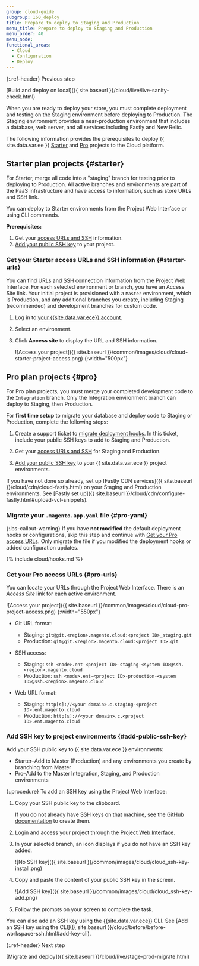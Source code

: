 ```yaml
---
group: cloud-guide
subgroup: 160_deploy
title: Prepare to deploy to Staging and Production
menu_title: Prepare to deploy to Staging and Production
menu_order: 40
menu_node:
functional_areas:
  - Cloud
  - Configuration
  - Deploy
---
```


{:.ref-header}
Previous step

[Build and deploy on local]({{ site.baseurl }}/cloud/live/live-sanity-check.html)

When you are ready to deploy your store, you must complete deployment and testing on the Staging environment before deploying to Production. The Staging environment provides a near-production environment that includes a database, web server, and all services including Fastly and New Relic.

The following information provides the prerequisites to deploy {{ site.data.var.ee }} [Starter](#starter) and [Pro](#pro) projects to the Cloud platform.

## Starter plan projects {#starter}

For Starter, merge all code into a "staging" branch for testing prior to deploying to Production. All active branches and environments are part of the PaaS infrastructure and have access to information, such as store URLs and SSH link.

You can deploy to Starter environments from the Project Web Interface or using CLI commands.

**Prerequisites:**

1. Get your [access URLs and SSH](#starter-urls) information.
1. [Add your public SSH key](#add-public-ssh-key) to your project.

### Get your Starter access URLs and SSH information {#starter-urls}

You can find URLs and SSH connection information from the Project Web Interface. For each selected environment or branch, you have an Access Site link. Your initial project is provisioned with a `Master` environment, which is Production, and any additional branches you create, including Staging (recommended) and development branches for custom code.

1. Log in to [your {{site.data.var.ece}} account](https://accounts.magento.cloud).

1. Select an environment.

1. Click **Access site** to display the URL and SSH information.

    ![Access your project]({{ site.baseurl }}/common/images/cloud/cloud-starter-project-access.png)
   {:width="500px"}

## Pro plan projects {#pro}

For Pro plan projects, you must merge your completed development code to the `Integration` branch. Only the Integration environment branch can deploy to Staging, then Production.

For **first time setup** to migrate your database and deploy code to Staging or Production, complete the following steps:

1. Create a support ticket to [migrate deployment hooks](#pro-yaml). In this ticket, include your public SSH keys to add to Staging and Production.

1. Get your [access URLs and SSH](#pro-urls) for Staging and Production.

1. [Add your public SSH key](#add-public-ssh-key) to your {{ site.data.var.ece }} project environments.

If you have not done so already, set up [Fastly CDN services]({{ site.baseurl }}/cloud/cdn/cloud-fastly.html) on your Staging and Production environments. See [Fastly set up]({{ site.baseurl }}/cloud/cdn/configure-fastly.html#upload-vcl-snippets).

### Migrate your `.magento.app.yaml` file {#pro-yaml}

{:.bs-callout-warning}
If you have **not modified** the default deployment hooks or configurations, skip this step and continue with [Get your Pro access URLs](#pro-urls). Only migrate the file if you modified the deployment hooks or added configuration updates.

{% include cloud/hooks.md %}

### Get your Pro access URLs  {#pro-urls}

You can locate your URLs through the Project Web Interface. There is an _Access Site_ link for each active environment.

![Access your project]({{ site.baseurl }}/common/images/cloud/cloud-pro-project-access.png)
 {:width="550px"}

-  Git URL format:

   -  Staging: `git@git.<region>.magento.cloud:<project ID>_staging.git`
   -  Production: `git@git.<region>.magento.cloud:<project ID>.git`

-  SSH access:

   -  Staging: `ssh <node>.ent-<project ID>-staging-<system ID>@ssh.<region>.magento.cloud`
   -  Production: `ssh <node>.ent-<project ID>-production-<system ID>@ssh.<region>.magento.cloud`

-  Web URL format:

   -  Staging: `http[s]://<your domain>.c.staging-<project ID>.ent.magento.cloud`
   -  Production: `http[s]://<your domain>.c.<project ID>.ent.magento.cloud`

### Add SSH key to project environments {#add-public-ssh-key}

Add your SSH public key to {{ site.data.var.ece }} environments:

-  Starter–Add to Master (Production) and any environments you create by branching from Master
-  Pro–Add to the Master Integration, Staging, and Production environments

{:.procedure}
To add an SSH key using the Project Web Interface:

1. Copy your SSH public key to the clipboard.

    If you do not already have SSH keys on that machine, see the [GitHub documentation](https://help.github.com/articles/generating-an-ssh-key) to create them.

1. Login and access your project through the [Project Web Interface](https://accounts.magento.cloud).

1. In your selected branch, an icon displays if you do not have an SSH key added.

    ![No SSH key]({{ site.baseurl }}/common/images/cloud/cloud_ssh-key-install.png)

1. Copy and paste the content of your public SSH key in the screen.

    ![Add SSH key]({{ site.baseurl }}/common/images/cloud/cloud_ssh-key-add.png)

1. Follow the prompts on your screen to complete the task.

You can also add an SSH key using the {{site.data.var.ece}} CLI. See [Add an SSH key using the CLI]({{ site.baseurl }}/cloud/before/before-workspace-ssh.html#add-key-cli).

{:.ref-header}
Next step

[Migrate and deploy]({{ site.baseurl }}/cloud/live/stage-prod-migrate.html)
